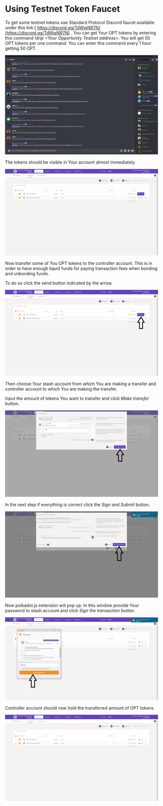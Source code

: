 # Using Testnet Token Faucet

To get some testnet tokens use Standard Protocol Discord faucet available under this link:[ https://discord.gg/TdWwNR7N](https://discord.gg/TdWwNR7N) . You can get Your OPT tokens by entering this command _!drip &lt;Your Opportunity Testnet address&gt;_. You will get 50 OPT tokens per one command. You can enter this command every 1 hour getting 50 OPT.

![](../.gitbook/assets/image%20%288%29.png)

The tokens should be visible in Your account almost immediately.

![](../.gitbook/assets/image%20%2836%29.png)

Now transfer some of You OPT tokens to the controller account. This is in order to have enough liquid funds for paying transaction fees when bonding and unbonding funds.

To do so click the send button indicated by the arrow.

![](../.gitbook/assets/image%20%2827%29.png)

Then choose Your stash account from which You are making a transfer and controller account to which You are making the transfer.

Input the amount of tokens You want to transfer and click _Make transfer_ button.

![](../.gitbook/assets/image%20%2824%29.png)

 In the next step if everything is correct click the _Sign and Submit_ button.

![](../.gitbook/assets/image%20%2843%29.png)

 Now polkadot.js extension will pop up. In this window provide Your password to stash account and click _Sign the transaction button_.

![](../.gitbook/assets/image%20%2818%29.png)

Controller account should now hold the transferred amount of OPT tokens.

![](../.gitbook/assets/image%20%2846%29.png)

